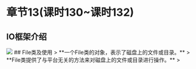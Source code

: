 # 章节13(课时130~课时132)   
## IO框架介绍  
 <img src="https://timgsa.baidu.com/timg?image&quality=80&size=b9999_10000&sec=1540908133450&di=de57b9ee2d390a002b7e24b16fb43de5&imgtype=0&src=http%3A%2F%2Fimg.my.csdn.net%2Fuploads%2F201304%2F04%2F1365069059_1652.png">   
## File类及使用   
> **一个File类的对象，表示了磁盘上的文件或目录。**   
> **File类提供了与平台无关的方法来对磁盘上的文件或目录进行操作。**  
> &ensp;&ensp;&ensp;&ensp;   


